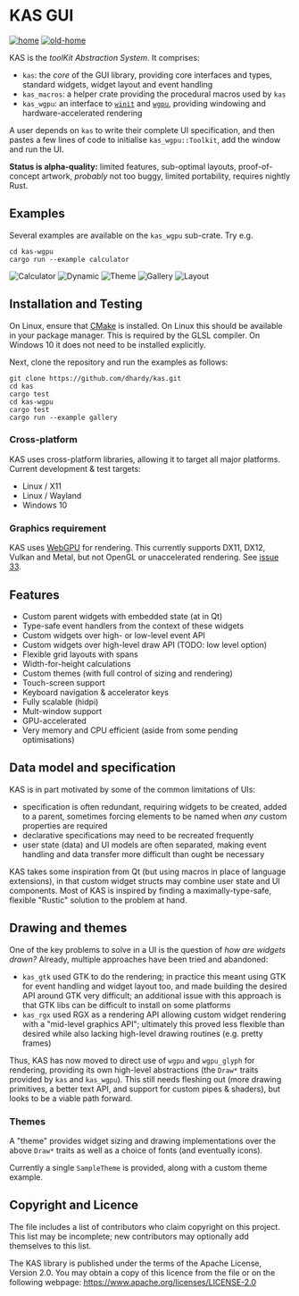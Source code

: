 KAS GUI
==========

[![home](https://img.shields.io/badge/GitHub-home-blue)](https://github.com/dhardy/kas)
[![old-home](https://img.shields.io/badge/GitLab-old--home-blueviolet)](https://gitlab.com/dhardy/kas)

KAS is the *toolKit Abstraction System*. It comprises:

-   `kas`: the *core* of the GUI library, providing core interfaces and types,
    standard widgets, widget layout and event handling
-   `kas_macros`: a helper crate providing the procedural macros used by `kas`
-   `kas_wgpu`: an interface to [`winit`] and [`wgpu`], providing windowing and
    hardware-accelerated rendering

A user depends on `kas` to write their complete UI specification, and then
pastes a few lines of code to initialise `kas_wgpu::Toolkit`, add the window
and run the UI.

**Status is alpha-quality:** limited features, sub-optimal layouts,
proof-of-concept artwork, *probably* not too buggy, limited portability,
requires nightly Rust.

[`winit`]: https://github.com/rust-windowing/winit/
[`wgpu`]: https://github.com/gfx-rs/wgpu-rs


Examples
---------

Several examples are available on the `kas_wgpu` sub-crate. Try e.g.

```
cd kas-wgpu
cargo run --example calculator
```

![Calculator](screenshots/calculator.png) ![Dynamic](screenshots/dynamic.png)
![Theme](screenshots/theme.png) ![Gallery](screenshots/gallery.png)
![Layout](screenshots/layout.png)

Installation and Testing
------------------------

On Linux, ensure that [CMake](https://cmake.org/) is installed. On Linux this should be
available in your package manager. This is required by the GLSL compiler.
On Windows 10 it does not need to be installed explicitly.

Next, clone the repository and run the examples as follows:

```
git clone https://github.com/dhardy/kas.git
cd kas
cargo test
cd kas-wgpu
cargo test
cargo run --example gallery
```

### Cross-platform

KAS uses cross-platform libraries, allowing it to target all major platforms.
Current development & test targets:

-   Linux / X11
-   Linux / Wayland
-   Windows 10

### Graphics requirement

KAS uses [WebGPU](https://github.com/gfx-rs/wgpu) for rendering. This currently supports
DX11, DX12, Vulkan and Metal, but not OpenGL or unaccelerated rendering. See [issue 33](https://github.com/dhardy/kas/issues/33).


Features
----------

-   Custom parent widgets with embedded state (at in Qt)
-   Type-safe event handlers from the context of these widgets
-   Custom widgets over high- or low-level event API
-   Custom widgets over high-level draw API (TODO: low level option)
-   Flexible grid layouts with spans
-   Width-for-height calculations
-   Custom themes (with full control of sizing and rendering)
-   Touch-screen support
-   Keyboard navigation & accelerator keys
-   Fully scalable (hidpi)
-   Mult-window support
-   GPU-accelerated
-   Very memory and CPU efficient (aside from some pending optimisations)


Data model and specification
--------------

KAS is in part motivated by some of the common limitations of UIs:

-   specification is often redundant, requiring widgets to be created, added
    to a parent, sometimes forcing elements to be named when *any* custom
    properties are required
-   declarative specifications may need to be recreated frequently
-   user state (data) and UI models are often separated, making event handling
    and data transfer more difficult than ought be necessary

KAS takes some inspiration from Qt (but using macros in place of language
extensions), in that custom widget structs may combine user state and UI
components. Most of KAS is inspired by finding a maximally-type-safe, flexible
"Rustic" solution to the problem at hand.


Drawing and themes
--------

One of the key problems to solve in a UI is the question of *how are widgets
drawn?* Already, multiple approaches have been tried and abandoned:

-   `kas_gtk` used GTK to do the rendering; in practice this meant using GTK
    for event handling and widget layout too, and made building the desired API
    around GTK very difficult; an additional issue with this approach is that
    GTK libs can be difficult to install on some platforms
-   `kas_rgx` used RGX as a rendering API allowing custom widget rendering
    with a "mid-level graphics API"; ultimately this proved less flexible than
    desired while also lacking high-level drawing routines (e.g. pretty frames)

Thus, KAS has now moved to direct use of `wgpu` and `wgpu_glyph` for rendering,
providing its own high-level abstractions (the `Draw*` traits provided by
`kas` and `kas_wgpu`). This still needs fleshing out (more drawing primitives,
a better text API, and support for custom pipes & shaders), but looks to be a
viable path forward.

### Themes

A "theme" provides widget sizing and drawing implementations over the above
`Draw*` traits as well as a choice of fonts (and eventually icons).

Currently a single `SampleTheme` is provided, along with a custom theme example.


Copyright and Licence
-------

The <COPYRIGHT> file includes a list of contributors who claim copyright on this
project. This list may be incomplete; new contributors may optionally add
themselves to this list.

The KAS library is published under the terms of the Apache License, Version 2.0.
You may obtain a copy of this licence from the <LICENSE-APACHE> file or on
the following webpage: <https://www.apache.org/licenses/LICENSE-2.0>

